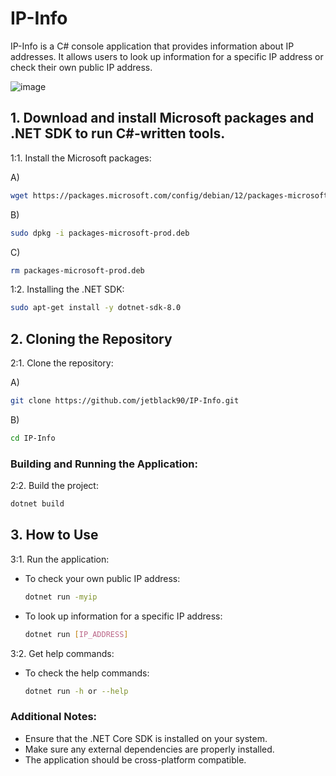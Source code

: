# IP-Info

IP-Info is a C# console application that provides information about IP addresses. It allows users to look up information for a specific IP address or check their own public IP address.

![image](https://github.com/jetblack90/IP-Info/assets/97771094/b9c68cb8-edd2-44c0-ba54-c09fd7e7f5b4)


## 1. Download and install Microsoft packages and .NET SDK to run C#-written tools.

1:1. Install the Microsoft packages:

   A)
   ```sh
   wget https://packages.microsoft.com/config/debian/12/packages-microsoft-prod.deb -O packages-microsoft-prod.deb
   ```
   B)
   ```sh
   sudo dpkg -i packages-microsoft-prod.deb
   ```
   C)
   ```sh
   rm packages-microsoft-prod.deb
   ```

1:2. Installing the .NET SDK:
   ```sh
   sudo apt-get install -y dotnet-sdk-8.0
   ```

## 2. Cloning the Repository

2:1. Clone the repository:

   A)
   ```sh
   git clone https://github.com/jetblack90/IP-Info.git
   ```

   B)
   ```sh
   cd IP-Info
   ```

### Building and Running the Application:

2:2. Build the project:
   ```sh
   dotnet build
   ```

## 3. How to Use

3:1. Run the application:
   - To check your own public IP address:
     ```sh
     dotnet run -myip
     ```

   - To look up information for a specific IP address:
     ```sh
     dotnet run [IP_ADDRESS]
     ```

3:2. Get help commands:
   - To check the help commands:
     ```sh
     dotnet run -h or --help
     ```


### Additional Notes:

- Ensure that the .NET Core SDK is installed on your system.
- Make sure any external dependencies are properly installed.
- The application should be cross-platform compatible.
